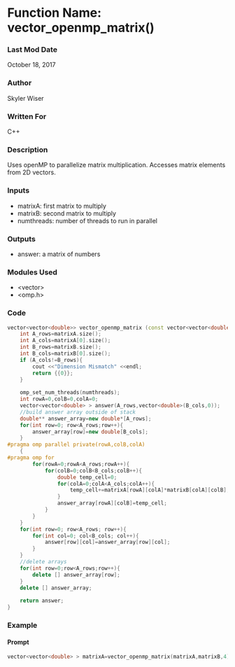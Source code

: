 # Function Name: vector_openmp_matrix()

### Last Mod Date
October 18, 2017
### Author
Skyler Wiser
### Written For
C++
### Description
Uses openMP to parallelize matrix multiplication. Accesses matrix elements from 2D vectors.
### Inputs

* matrixA: first matrix to multiply
* matrixB: second matrix to multiply
* numthreads: number of threads to run in parallel

### Outputs

* answer: a matrix of numbers

### Modules Used

* \<vector\>
* \<omp.h\>

### Code

```c++
vector<vector<double>> vector_openmp_matrix (const vector<vector<double>> &matrixA,const vector<vector<double> > &matrixB, int numthreads){
    int A_rows=matrixA.size();
    int A_cols=matrixA[0].size();
    int B_rows=matrixB.size();
    int B_cols=matrixB[0].size();
    if (A_cols!=B_rows){
        cout <<"Dimension Mismatch" <<endl;
        return {{0}};
    }
    
    omp_set_num_threads(numthreads);
    int rowA=0,colB=0,colA=0;
    vector<vector<double> > answer(A_rows,vector<double>(B_cols,0));
    //build answer array outside of stack
    double** answer_array=new double*[A_rows];
    for(int row=0; row<A_rows;row++){
        answer_array[row]=new double[B_cols];
    }
#pragma omp parallel private(rowA,colB,colA)
    {
#pragma omp for
        for(rowA=0;rowA<A_rows;rowA++){
            for(colB=0;colB<B_cols;colB++){
                double temp_cell=0;
                for(colA=0;colA<A_cols;colA++){
                    temp_cell+=matrixA[rowA][colA]*matrixB[colA][colB];
                }
                answer_array[rowA][colB]=temp_cell;
            }
        }
    }
    for(int row=0; row<A_rows; row++){
        for(int col=0; col<B_cols; col++){
            answer[row][col]=answer_array[row][col];
        }
    }
    //delete arrays
    for(int row=0;row<A_rows;row++){
        delete [] answer_array[row];
    }
    delete [] answer_array;
    
    return answer;
}

```

### Example
#### Prompt

```c++
vector<vector<double> > matrixA=vector_openmp_matrix(matrixA,matrixB,4);

```
